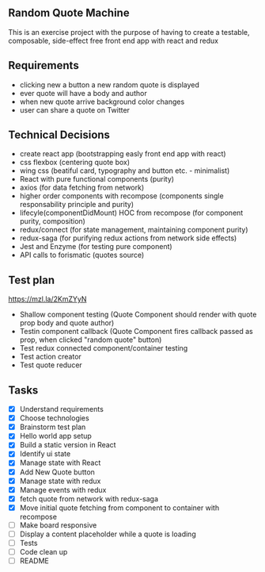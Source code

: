 ## Random Quote Machine
This is an exercise project with the purpose of having to create a testable, composable, side-effect free front end app with react and redux

## Requirements
- clicking new a button a new random quote is displayed
- ever quote will have a body and author
- when new quote arrive background color changes
- user can share a quote on Twitter

## Technical Decisions
- create react app (bootstrapping easly front end app with react)
- css flexbox (centering quote box)
- wing css (beatiful card, typography and button etc. - minimalist)
- React with pure functional components (purity)
- axios (for data fetching from network)
- higher order components with recompose (components single responsability principle and purity)
- lifecyle(componentDidMount) HOC from recompose (for component purity, composition)
- redux/connect (for state management, maintaining component purity)
- redux-saga (for purifying redux actions from network side effects)
- Jest and Enzyme (for testing pure component)
- API calls to forismatic (quotes source)

## Test plan
https://mzl.la/2KmZYyN
- Shallow component testing (Quote Component should render with quote prop body and quote author)
- Testin component callback (Quote Component fires callback passed as prop, when clicked "random quote" button)
- Test redux connected component/container testing
- Test action creator
- Test quote reducer

## Tasks
- [x] Understand requirements
- [x] Choose technologies
- [x] Brainstorm test plan
- [x] Hello world app setup
- [x] Build a static version in React
- [x] Identify ui state
- [x] Manage state with React
- [x] Add New Quote button
- [x] Manage state with redux
- [x] Manage events with redux
- [x] fetch quote from network with redux-saga
- [x] Move initial quote fetching from component to container with recompose
- [ ] Make board responsive
- [ ] Display a content placeholder while a quote is loading
- [ ] Tests
- [ ] Code clean up
- [ ] README
